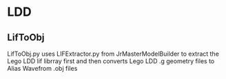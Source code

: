 # LDD
## LifToObj 
LifToObj.py uses LIFExtractor.py from JrMasterModelBuilder to extract the Lego LDD lif librray first and then converts Lego LDD .g geometry files to Alias Wavefrom .obj files
